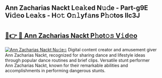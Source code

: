 ## Ann Zacharias Nackt L𝚎a𝚔ed N𝚞𝚍e - Part-g9E Vi𝚍𝚎o L𝚎a𝚔s - H𝚘𝚝 O𝚗𝚕yf𝚊ns P𝚑𝚘tos llc3J

# <h2><a href="http://kf1zems.oniu.top/?m=Ann+Zacharias+Nackt">🔗👉 🔴 Ann Zacharias Nackt P𝚑ot𝚘𝚜 V𝚒d𝚎o</a></h2>

[![Ann Zacharias Nackt Nu𝚍e𝚜](https://i.imgur.com/0qMVB7G.gif)](http://kf1zems.oniu.top/?m=Ann+Zacharias+Nackt)
Digital content creator and amusement giver Ann Zacharias Nackt, recognized for sharing dance and lifestyle ideas through popular dance routines and brief clips. Versatile stunt performer Ann Zacharias Nackt, known for their remarkable abilities and accomplishments in performing dangerous stunts.  
